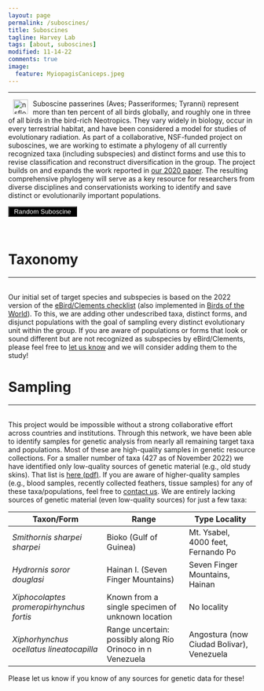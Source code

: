 ```yaml
---
layout: page
permalink: /suboscines/
title: Suboscines
tagline: Harvey Lab
tags: [about, suboscines]
modified: 11-14-22
comments: true
image:
  feature: MyiopagisCaniceps.jpeg
---
```

***

<img align="left" src="/images/nsflogo.png" alt="nsflogo" width="30" hspace="10"/>
Suboscine passerines (Aves; Passeriformes; Tyranni) represent more than ten percent of all birds globally, and roughly one in three of all birds in the bird-rich Neotropics. They vary widely in biology, occur in every terrestrial habitat, and have been considered a model for studies of evolutionary radiation. As part of a collaborative, NSF-funded project on suboscines, we are working to estimate a phylogeny of all currently recognized taxa (including subspecies) and distinct forms and use this to revise classification and reconstruct diversification in the group. The project builds on and expands the work reported in <a href="http://science.sciencemag.org/cgi/content/full/370/6522/1343?ijkey=nYOWIlTOWovKQ&keytype=ref&siteid=sci" target="_blank">our 2020 paper</a>. The resulting comprehensive phylogeny will serve as a key resource for researchers from diverse disciplines and conservationists working to identify and save distinct or evolutionarily important populations.

<script type="text/javascript">
var randomlinks = [];
randomlinks[0]="https://birdsoftheworld.org/bow/species/afrbro1/cur/introduction";
randomlinks[1]="https://birdsoftheworld.org/bow/species/gyhbro1/cur/introduction";
randomlinks[2]="https://birdsoftheworld.org/bow/species/rusbro1/cur/introduction";

function randomlink(){
  window.open(randomlinks[Math.floor(Math.random()*randomlinks.length)]);
}
</script>


<form method="post">
    <p><input type="button" style="background:black;color:white" value=" Random Suboscine " onclick="randomlink()"></p>
</form>

<br />

# Taxonomy
***

<br />
Our initial set of target species and subspecies is based on the 2022 version of the <a href="https://www.birds.cornell.edu/clementschecklist/download/" target="_blank">eBird/Clements checklist</a> (also implemented in <a href="https://birdsoftheworld.org/bow/home" target="_blank">Birds of the World</a>). To this, we are adding other undescribed taxa, distinct forms, and disjunct populations with the goal of sampling every distinct evolutionary unit within the group. If you are aware of populations or forms that look or sound different but are not recognized as subspecies by eBird/Clements, please feel free to <a href="mailto:mgharvey@utep.edu" target="_blank">let us know</a> and we will consider adding them to the study!

<br />

# Sampling
***

<br />
This project would be impossible without a strong collaborative effort across countries and institutions. Through this network, we have been able to identify samples for genetic analysis from nearly all remaining target taxa and populations. Most of these are high-quality samples in genetic resource collections. For a smaller number of taxa (427 as of November 2022) we have identified only low-quality sources of genetic material (e.g., old study skins). That list is <a href="https://mgharvey.github.io/docs/suboscine_missing_tissues.pdf" target="_blank">here (pdf)</a>. If you are aware of higher-quality samples (e.g., blood samples, recently collected feathers, tissue samples) for any of these taxa/populations, feel free to <a href="mailto:mgharvey@utep.edu" target="_blank">contact us</a>. We are entirely lacking sources of genetic material (even low-quality sources) for just a few taxa:

| Taxon/Form  | Range | Type Locality |
| --- | --- | --- |
| *Smithornis sharpei sharpei* | Bioko (Gulf of Guinea) | Mt. Ysabel, 4000 feet, Fernando Po |
| *Hydrornis soror douglasi* | Hainan I. (Seven Finger Mountains) | Seven Finger Mountains, Hainan |
| *Xiphocolaptes promeropirhynchus fortis* | Known from a single specimen of unknown location | No locality |
| *Xiphorhynchus ocellatus lineatocapilla* | Range uncertain: possibly along Río Orinoco in n Venezuela | Angostura (now Ciudad Bolivar), Venezuela |

Please let us know if you know of any sources for genetic data for these!
